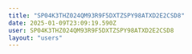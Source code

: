 ```yaml
---
title: "SP04K3THZ024QM93R9F5DXTZSPY98ATXD2E2CSD8"
date: 2025-01-09T23:09:19.590Z
user: SP04K3THZ024QM93R9F5DXTZSPY98ATXD2E2CSD8
layout: "users"
---
```

    